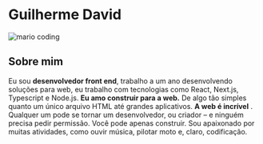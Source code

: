 # Guilherme David

![mario coding](https://i.imgur.com/1ZvVkDc.gif)

## Sobre mim

Eu sou <b>desenvolvedor front end</b>, trabalho a um ano desenvolvendo soluções
para web, eu trabalho com tecnologias como React, Next.js, Typescript e
Node.js.
<b>Eu amo construir para a web.</b> De algo tão simples quanto um único
arquivo HTML até grandes aplicativos. <b> A web é incrível</b> .
Qualquer um pode se tornar um desenvolvedor, ou criador – e ninguém
precisa pedir permissão. Você pode apenas construir. Sou apaixonado por
muitas atividades, como ouvir música, pilotar moto e, claro,
codificação.

